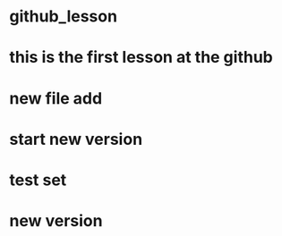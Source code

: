 # github_lesson

# this is the first lesson at the github
# new file add
# start new version
# test set
# new version
